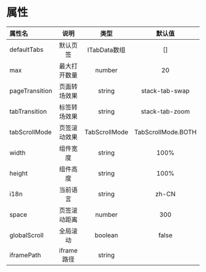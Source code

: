 # 属性
| 属性名            |    说明    |      类型       |        默认值         |
|:---------------|:--------:|:-------------:|:------------------:|
| defaultTabs    |   默认页签   |  ITabData数组   |         []         |
| max            |  最大打开数量  |    number     |         20         |
| pageTransition |  页面转场效果  |    string     |   stack-tab-swap   |
| tabTransition  |  标签转场效果  |    string     |   stack-tab-zoom   |
| tabScrollMode  |  页签滚动效果  | TabScrollMode | TabScrollMode.BOTH |
| width          |   组件宽度   |    string     |        100%        |
| height         |   组件高度   |    string     |        100%        |
| i18n           |   当前语言   |    string     |       zh-CN        |
| space          |  页签滚动距离  |    number     |        300         |
| globalScroll   |   全局滚动   |    boolean    |       false        |
| iframePath     | iframe路径 |    string     |                    |


